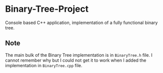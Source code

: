 # Binary-Tree-Project
Console based C++ application, implementation of a fully functional binary tree. 

## Note
The main bulk of the Binary Tree implementation is in `BinaryTree.h` file. I cannot remember why but I could not get it to work when I added the implementation in `BinaryTree.cpp` file.

